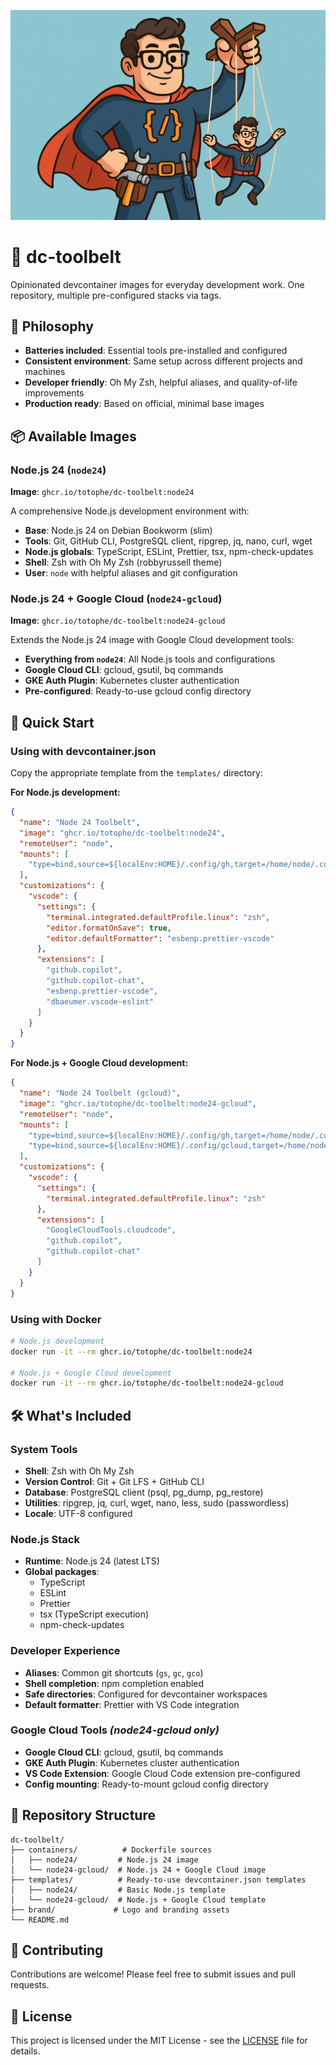 <p align="center">
  <img src="brand/dc-toolbelt-logo.png" alt="dc-toolbelt" />
</p>

# 🧰 dc-toolbelt

Opinionated devcontainer images for everyday development work. One repository, multiple pre-configured stacks via tags.

## 🎯 Philosophy

- **Batteries included**: Essential tools pre-installed and configured
- **Consistent environment**: Same setup across different projects and machines
- **Developer friendly**: Oh My Zsh, helpful aliases, and quality-of-life improvements
- **Production ready**: Based on official, minimal base images

## 📦 Available Images

### Node.js 24 (`node24`)
**Image**: `ghcr.io/totophe/dc-toolbelt:node24`

A comprehensive Node.js development environment with:
- **Base**: Node.js 24 on Debian Bookworm (slim)
- **Tools**: Git, GitHub CLI, PostgreSQL client, ripgrep, jq, nano, curl, wget
- **Node.js globals**: TypeScript, ESLint, Prettier, tsx, npm-check-updates
- **Shell**: Zsh with Oh My Zsh (robbyrussell theme)
- **User**: `node` with helpful aliases and git configuration

### Node.js 24 + Google Cloud (`node24-gcloud`)
**Image**: `ghcr.io/totophe/dc-toolbelt:node24-gcloud`

Extends the Node.js 24 image with Google Cloud development tools:
- **Everything from `node24`**: All Node.js tools and configurations
- **Google Cloud CLI**: gcloud, gsutil, bq commands
- **GKE Auth Plugin**: Kubernetes cluster authentication
- **Pre-configured**: Ready-to-use gcloud config directory

## 🚀 Quick Start

### Using with devcontainer.json

Copy the appropriate template from the `templates/` directory:

**For Node.js development:**
```json
{
  "name": "Node 24 Toolbelt",
  "image": "ghcr.io/totophe/dc-toolbelt:node24",
  "remoteUser": "node",
  "mounts": [
    "type=bind,source=${localEnv:HOME}/.config/gh,target=/home/node/.config/gh"
  ],
  "customizations": {
    "vscode": {
      "settings": {
        "terminal.integrated.defaultProfile.linux": "zsh",
        "editor.formatOnSave": true,
        "editor.defaultFormatter": "esbenp.prettier-vscode"
      },
      "extensions": [
        "github.copilot",
        "github.copilot-chat",
        "esbenp.prettier-vscode",
        "dbaeumer.vscode-eslint"
      ]
    }
  }
}
```

**For Node.js + Google Cloud development:**
```json
{
  "name": "Node 24 Toolbelt (gcloud)",
  "image": "ghcr.io/totophe/dc-toolbelt:node24-gcloud",
  "remoteUser": "node",
  "mounts": [
    "type=bind,source=${localEnv:HOME}/.config/gh,target=/home/node/.config/gh",
    "type=bind,source=${localEnv:HOME}/.config/gcloud,target=/home/node/.config/gcloud"
  ],
  "customizations": {
    "vscode": {
      "settings": {
        "terminal.integrated.defaultProfile.linux": "zsh"
      },
      "extensions": [
        "GoogleCloudTools.cloudcode",
        "github.copilot",
        "github.copilot-chat"
      ]
    }
  }
}
```

### Using with Docker

```bash
# Node.js development
docker run -it --rm ghcr.io/totophe/dc-toolbelt:node24

# Node.js + Google Cloud development
docker run -it --rm ghcr.io/totophe/dc-toolbelt:node24-gcloud
```

## 🛠 What's Included

### System Tools
- **Shell**: Zsh with Oh My Zsh
- **Version Control**: Git + Git LFS + GitHub CLI
- **Database**: PostgreSQL client (psql, pg_dump, pg_restore)
- **Utilities**: ripgrep, jq, curl, wget, nano, less, sudo (passwordless)
- **Locale**: UTF-8 configured

### Node.js Stack
- **Runtime**: Node.js 24 (latest LTS)
- **Global packages**: 
  - TypeScript
  - ESLint
  - Prettier
  - tsx (TypeScript execution)
  - npm-check-updates

### Developer Experience
- **Aliases**: Common git shortcuts (`gs`, `gc`, `gco`)
- **Shell completion**: npm completion enabled
- **Safe directories**: Configured for devcontainer workspaces
- **Default formatter**: Prettier with VS Code integration

### Google Cloud Tools *(node24-gcloud only)*
- **Google Cloud CLI**: gcloud, gsutil, bq commands
- **GKE Auth Plugin**: Kubernetes cluster authentication
- **VS Code Extension**: Google Cloud Code extension pre-configured
- **Config mounting**: Ready-to-mount gcloud config directory

## 📂 Repository Structure

```
dc-toolbelt/
├── containers/          # Dockerfile sources
│   ├── node24/         # Node.js 24 image
│   └── node24-gcloud/  # Node.js 24 + Google Cloud image
├── templates/          # Ready-to-use devcontainer.json templates
│   ├── node24/         # Basic Node.js template
│   └── node24-gcloud/  # Node.js + Google Cloud template
├── brand/             # Logo and branding assets
└── README.md
```

## 🤝 Contributing

Contributions are welcome! Please feel free to submit issues and pull requests.

## 📄 License

This project is licensed under the MIT License - see the [LICENSE](LICENSE) file for details.